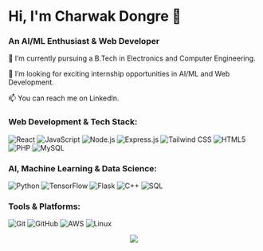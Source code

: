 <h1 align="left">Hi, I'm Charwak Dongre 👋</h1>
<h3 align="left">An AI/ML Enthusiast & Web Developer</h3>

🌱 I’m currently pursuing a B.Tech in Electronics and Computer Engineering.

👯 I’m looking for exciting internship opportunities in AI/ML and Web Development.

📫 You can reach me on LinkedIn.

<h3 align="left">Web Development & Tech Stack:</h3>
<p align="left">
<img src="https://img.shields.io/badge/React-20232A?style=for-the-badge&logo=react&logoColor=61DAFB" alt="React">
<img src="https://img.shields.io/badge/JavaScript-F7DF1E?style=for-the-badge&logo=javascript&logoColor=black" alt="JavaScript">
<img src="https://img.shields.io/badge/Node.js-339933?style=for-the-badge&logo=nodedotjs&logoColor=white" alt="Node.js">
<img src="https://img.shields.io/badge/Express-000000?style=for-the-badge&logo=express&logoColor=white" alt="Express.js">
<img src="https://img.shields.io/badge/Tailwind_CSS-38B2AC?style=for-the-badge&logo=tailwind-css&logoColor=white" alt="Tailwind CSS">
<img src="https://img.shields.io/badge/HTML5-E34F26?style=for-the-badge&logo=html5&logoColor=white" alt="HTML5">
<img src="https://img.shields.io/badge/PHP-777BB4?style=for-the-badge&logo=php&logoColor=white" alt="PHP">
<img src="https://img.shields.io/badge/MySQL-4479A1?style=for-the-badge&logo=mysql&logoColor=white" alt="MySQL">
</p>

<h3 align="left">AI, Machine Learning & Data Science:</h3>
<p align="left">
<img src="https://img.shields.io/badge/Python-3776AB?style=for-the-badge&logo=python&logoColor=white" alt="Python">
<img src="https://img.shields.io/badge/TensorFlow-FF6F00?style=for-the-badge&logo=tensorflow&logoColor=white" alt="TensorFlow">
<img src="https://img.shields.io/badge/Flask-000000?style=for-the-badge&logo=flask&logoColor=white" alt="Flask">
<img src="https://img.shields.io/badge/C++-00599C?style=for-the-badge&logo=cplusplus&logoColor=white" alt="C++">
<img src="https://img.shields.io/badge/SQL-4479A1?style=for-the-badge&logo=postgresql&logoColor=white" alt="SQL">
</p>

<h3 align="left">Tools & Platforms:</h3>
<p align="left">
<img src="https://img.shields.io/badge/Git-F05032?style=for-the-badge&logo=git&logoColor=white" alt="Git">
<img src="https://img.shields.io/badge/GitHub-181717?style=for-the-badge&logo=github&logoColor=white" alt="GitHub">
<img src="https://img.shields.io/badge/AWS-232F3E?style=for-the-badge&logo=amazon-aws&logoColor=white" alt="AWS">
<img src="https://img.shields.io/badge/Linux-FCC624?style=for-the-badge&logo=linux&logoColor=black" alt="Linux">
</p>

<p align="center">
<img src="https://capsule-render.vercel.app/api?type=waving&color=gradient&height=80&section=footer"/>
</p>
